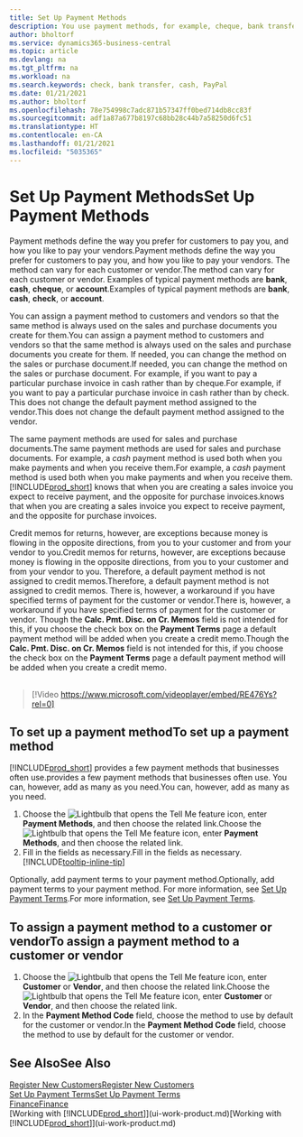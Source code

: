 ```yaml
---
title: Set Up Payment Methods
description: You use payment methods, for example, cheque, bank transfer, cash, or PayPal, to define how sales and purchase invoices will be paid.
author: bholtorf
ms.service: dynamics365-business-central
ms.topic: article
ms.devlang: na
ms.tgt_pltfrm: na
ms.workload: na
ms.search.keywords: check, bank transfer, cash, PayPal
ms.date: 01/21/2021
ms.author: bholtorf
ms.openlocfilehash: 78e754998c7adc871b57347ff0bed714db8cc83f
ms.sourcegitcommit: adf1a87a677b8197c68bb28c44b7a58250d6fc51
ms.translationtype: HT
ms.contentlocale: en-CA
ms.lasthandoff: 01/21/2021
ms.locfileid: "5035365"
---
```

# <a name="set-up-payment-methods"></a><span data-ttu-id="702a2-103">Set Up Payment Methods</span><span class="sxs-lookup"><span data-stu-id="702a2-103">Set Up Payment Methods</span></span>

<span data-ttu-id="702a2-104">Payment methods define the way you prefer for customers to pay you, and how you like to pay your vendors.</span><span class="sxs-lookup"><span data-stu-id="702a2-104">Payment methods define the way you prefer for customers to pay you, and how you like to pay your vendors.</span></span> <span data-ttu-id="702a2-105">The method can vary for each customer or vendor.</span><span class="sxs-lookup"><span data-stu-id="702a2-105">The method can vary for each customer or vendor.</span></span> <span data-ttu-id="702a2-106">Examples of typical payment methods are **bank**, **cash**, **cheque**, or **account**.</span><span class="sxs-lookup"><span data-stu-id="702a2-106">Examples of typical payment methods are **bank**, **cash**, **check**, or **account**.</span></span>

<span data-ttu-id="702a2-107">You can assign a payment method to customers and vendors so that the same method is always used on the sales and purchase documents you create for them.</span><span class="sxs-lookup"><span data-stu-id="702a2-107">You can assign a payment method to customers and vendors so that the same method is always used on the sales and purchase documents you create for them.</span></span> <span data-ttu-id="702a2-108">If needed, you can change the method on the sales or purchase document.</span><span class="sxs-lookup"><span data-stu-id="702a2-108">If needed, you can change the method on the sales or purchase document.</span></span> <span data-ttu-id="702a2-109">For example, if you want to pay a particular purchase invoice in cash rather than by cheque.</span><span class="sxs-lookup"><span data-stu-id="702a2-109">For example, if you want to pay a particular purchase invoice in cash rather than by check.</span></span> <span data-ttu-id="702a2-110">This does not change the default payment method assigned to the vendor.</span><span class="sxs-lookup"><span data-stu-id="702a2-110">This does not change the default payment method assigned to the vendor.</span></span>

<span data-ttu-id="702a2-111">The same payment methods are used for sales and purchase documents.</span><span class="sxs-lookup"><span data-stu-id="702a2-111">The same payment methods are used for sales and purchase documents.</span></span> <span data-ttu-id="702a2-112">For example, a _cash_ payment method is used both when you make payments and when you receive them.</span><span class="sxs-lookup"><span data-stu-id="702a2-112">For example, a _cash_ payment method is used both when you make payments and when you receive them.</span></span> [!INCLUDE[prod_short](includes/prod_short.md)] <span data-ttu-id="702a2-113">knows that when you are creating a sales invoice you expect to receive payment, and the opposite for purchase invoices.</span><span class="sxs-lookup"><span data-stu-id="702a2-113">knows that when you are creating a sales invoice you expect to receive payment, and the opposite for purchase invoices.</span></span>

<span data-ttu-id="702a2-114">Credit memos for returns, however, are exceptions because money is flowing in the opposite directions, from you to your customer and from your vendor to you.</span><span class="sxs-lookup"><span data-stu-id="702a2-114">Credit memos for returns, however, are exceptions because money is flowing in the opposite directions, from you to your customer and from your vendor to you.</span></span> <span data-ttu-id="702a2-115">Therefore, a default payment method is not assigned to credit memos.</span><span class="sxs-lookup"><span data-stu-id="702a2-115">Therefore, a default payment method is not assigned to credit memos.</span></span> <span data-ttu-id="702a2-116">There is, however, a workaround if you have specified terms of payment for the customer or vendor.</span><span class="sxs-lookup"><span data-stu-id="702a2-116">There is, however, a workaround if you have specified terms of payment for the customer or vendor.</span></span> <span data-ttu-id="702a2-117">Though the **Calc. Pmt. Disc. on Cr. Memos** field is not intended for this, if you choose the check box on the **Payment Terms** page a default payment method will be added when you create a credit memo.</span><span class="sxs-lookup"><span data-stu-id="702a2-117">Though the **Calc. Pmt. Disc. on Cr. Memos** field is not intended for this, if you choose the check box on the **Payment Terms** page a default payment method will be added when you create a credit memo.</span></span> <br><br>  

> [!Video https://www.microsoft.com/videoplayer/embed/RE476Ys?rel=0]

## <a name="to-set-up-a-payment-method"></a><span data-ttu-id="702a2-118">To set up a payment method</span><span class="sxs-lookup"><span data-stu-id="702a2-118">To set up a payment method</span></span>

[!INCLUDE[prod_short](includes/prod_short.md)] <span data-ttu-id="702a2-119">provides a few payment methods that businesses often use.</span><span class="sxs-lookup"><span data-stu-id="702a2-119">provides a few payment methods that businesses often use.</span></span> <span data-ttu-id="702a2-120">You can, however, add as many as you need.</span><span class="sxs-lookup"><span data-stu-id="702a2-120">You can, however, add as many as you need.</span></span>

1. <span data-ttu-id="702a2-121">Choose the ![Lightbulb that opens the Tell Me feature](media/ui-search/search_small.png "Tell me what you want to do") icon, enter **Payment Methods**, and then choose the related link.</span><span class="sxs-lookup"><span data-stu-id="702a2-121">Choose the ![Lightbulb that opens the Tell Me feature](media/ui-search/search_small.png "Tell me what you want to do") icon, enter **Payment Methods**, and then choose the related link.</span></span>
2. <span data-ttu-id="702a2-122">Fill in the fields as necessary.</span><span class="sxs-lookup"><span data-stu-id="702a2-122">Fill in the fields as necessary.</span></span> [!INCLUDE[tooltip-inline-tip](includes/tooltip-inline-tip_md.md)]

<span data-ttu-id="702a2-123">Optionally, add payment terms to your payment method.</span><span class="sxs-lookup"><span data-stu-id="702a2-123">Optionally, add payment terms to your payment method.</span></span> <span data-ttu-id="702a2-124">For more information, see [Set Up Payment Terms](finance-payment-terms.md).</span><span class="sxs-lookup"><span data-stu-id="702a2-124">For more information, see [Set Up Payment Terms](finance-payment-terms.md).</span></span>  

## <a name="to-assign-a-payment-method-to-a-customer-or-vendor"></a><span data-ttu-id="702a2-125">To assign a payment method to a customer or vendor</span><span class="sxs-lookup"><span data-stu-id="702a2-125">To assign a payment method to a customer or vendor</span></span>

1. <span data-ttu-id="702a2-126">Choose the ![Lightbulb that opens the Tell Me feature](media/ui-search/search_small.png "Tell me what you want to do") icon, enter **Customer** or **Vendor**, and then choose the related link.</span><span class="sxs-lookup"><span data-stu-id="702a2-126">Choose the ![Lightbulb that opens the Tell Me feature](media/ui-search/search_small.png "Tell me what you want to do") icon, enter **Customer** or **Vendor**, and then choose the related link.</span></span>
2. <span data-ttu-id="702a2-127">In the **Payment Method Code** field, choose the method to use by default for the customer or vendor.</span><span class="sxs-lookup"><span data-stu-id="702a2-127">In the **Payment Method Code** field, choose the method to use by default for the customer or vendor.</span></span>

## <a name="see-also"></a><span data-ttu-id="702a2-128">See Also</span><span class="sxs-lookup"><span data-stu-id="702a2-128">See Also</span></span>

[<span data-ttu-id="702a2-129">Register New Customers</span><span class="sxs-lookup"><span data-stu-id="702a2-129">Register New Customers</span></span>](sales-how-register-new-customers.md)  
[<span data-ttu-id="702a2-130">Set Up Payment Terms</span><span class="sxs-lookup"><span data-stu-id="702a2-130">Set Up Payment Terms</span></span>](finance-payment-terms.md)  
[<span data-ttu-id="702a2-131">Finance</span><span class="sxs-lookup"><span data-stu-id="702a2-131">Finance</span></span>](finance.md)  
<span data-ttu-id="702a2-132">[Working with [!INCLUDE[prod_short](includes/prod_short.md)]](ui-work-product.md)</span><span class="sxs-lookup"><span data-stu-id="702a2-132">[Working with [!INCLUDE[prod_short](includes/prod_short.md)]](ui-work-product.md)</span></span>  
